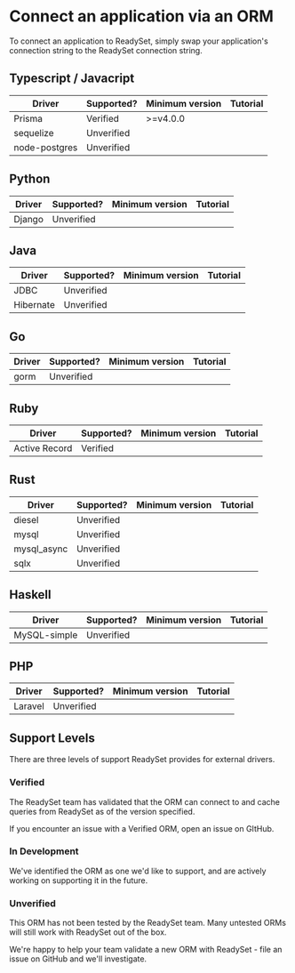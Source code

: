 # Connect an application via an ORM

To connect an application to ReadySet, simply swap your application's connection string to the ReadySet connection string.

## Typescript / Javacript 
| Driver   | Supported? | Minimum version | Tutorial | 
| ----- | ---- | ---- | ---- |
| Prisma  |  Verified   |   >=v4.0.0 | |
| sequelize | Unverified |   | |
| node-postgres | Unverified | |

## Python 
| Driver   | Supported? | Minimum version | Tutorial | 
| ----- | ---- | ---- | ---- |
| Django  |  Unverified   |    | |

## Java
| Driver   | Supported? | Minimum version | Tutorial | 
| ----- | ---- | ---- | ---- |
| JDBC  |  Unverified   |    | |
| Hibernate  |  Unverified   |    | |

## Go
| Driver   | Supported? | Minimum version | Tutorial | 
| ----- | ---- | ---- | ---- |
| gorm  |  Unverified   |    | |

## Ruby
| Driver   | Supported? | Minimum version | Tutorial | 
| ----- | ---- | ---- | ---- |
| Active Record |  Verified   |    | |

## Rust
| Driver   | Supported? | Minimum version | Tutorial | 
| ----- | ---- | ---- | ---- |
| diesel |  Unverified   |  | |
| mysql | Unverified |   | |
| mysql_async | Unverified | |
| sqlx | Unverified | |

## Haskell
| Driver   | Supported? | Minimum version | Tutorial | 
| ----- | ---- | ---- | ---- |
| MySQL-simple |  Unverified   |  | |

## PHP
| Driver   | Supported? | Minimum version | Tutorial | 
| ----- | ---- | ---- | ---- |
| Laravel |  Unverified   |  | |

## Support Levels 
There are three levels of support ReadySet provides for external drivers.

###  Verified

The ReadySet team has validated that the ORM can connect to and cache queries from ReadySet as of the version specified.

If you encounter an issue with a Verified ORM, open an issue on GItHub.

###  In Development

We've identified the ORM as one we'd like to support, and are actively working on supporting it in the future.

###  Unverified

This ORM has not been tested by the ReadySet team. Many untested ORMs will still work with ReadySet out of the box.

We're happy to help your team validate a new ORM with ReadySet - file an issue on GitHub and we'll investigate.